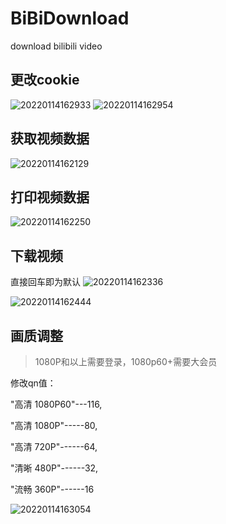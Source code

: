 # BiBiDownload
download bilibili video

## 更改cookie
![20220114162933](https://cdn.jsdelivr.net/gh/lnyo-cly/blogImg/pics/20220114162933.png)
![20220114162954](https://cdn.jsdelivr.net/gh/lnyo-cly/blogImg/pics/20220114162954.png)
## 获取视频数据

![20220114162129](https://cdn.jsdelivr.net/gh/lnyo-cly/blogImg/pics/20220114162129.png)

## 打印视频数据

![20220114162250](https://cdn.jsdelivr.net/gh/lnyo-cly/blogImg/pics/20220114162250.png)

## 下载视频
直接回车即为默认
![20220114162336](https://cdn.jsdelivr.net/gh/lnyo-cly/blogImg/pics/20220114162336.png)

![20220114162444](https://cdn.jsdelivr.net/gh/lnyo-cly/blogImg/pics/20220114162444.png)

## 画质调整
> 1080P和以上需要登录，1080p60+需要大会员

修改qn值：

"高清 1080P60"---116, 

"高清 1080P"-----80,

"高清 720P"------64,

"清晰 480P"------32,

"流畅 360P"------16

![20220114163054](https://cdn.jsdelivr.net/gh/lnyo-cly/blogImg/pics/20220114163054.png)
